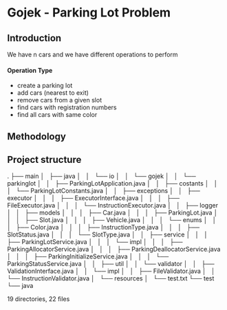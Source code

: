 # Gojek - Parking Lot Problem

## Introduction 

We have n cars and we have different operations to perform

#### Operation Type

- create a parking lot
- add cars (nearest to exit)
- remove cars from a given slot
- find cars with registration numbers 
- find all cars with same color


## Methodology

## Project structure 

.
├── main
│   ├── java
│   │   └── io
│   │       └── gojek
│   │           └── parkinglot
│   │               ├── ParkingLotApplication.java
│   │               ├── costants
│   │               │   └── ParkingLotConstants.java
│   │               ├── exceptions
│   │               ├── executor
│   │               │   ├── ExecutorInterface.java
│   │               │   ├── FileExecutor.java
│   │               │   └── InstructionExecutor.java
│   │               ├── logger
│   │               ├── models
│   │               │   ├── Car.java
│   │               │   ├── ParkingLot.java
│   │               │   ├── Slot.java
│   │               │   ├── Vehicle.java
│   │               │   └── enums
│   │               │       ├── Color.java
│   │               │       ├── InstructionType.java
│   │               │       ├── SlotStatus.java
│   │               │       └── SlotType.java
│   │               ├── service
│   │               │   ├── ParkingLotService.java
│   │               │   └── impl
│   │               │       ├── ParkingAllocatorService.java
│   │               │       ├── ParkingDeallocatorService.java
│   │               │       ├── ParkingInitializeService.java
│   │               │       └── ParkingStatusService.java
│   │               ├── util
│   │               └── validator
│   │                   ├── ValidationInterface.java
│   │                   └── impl
│   │                       ├── FileValidator.java
│   │                       └── InstructionValidator.java
│   └── resources
│       └── test.txt
└── test
    └── java

19 directories, 22 files


